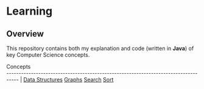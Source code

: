 # Learning

## Overview
This repository contains both my explanation and code (written in **Java**) of key Computer Science concepts.

Concepts                                                          
----------------------------------------------------------------------------------- |
[Data Structures](https://github.com/shumarb/learning/tree/main/data-structures)
[Graphs](https://github.com/shumarb/learning/tree/main/graphs)
[Search](https://github.com/shumarb/learning/tree/main/search)
[Sort](https://github.com/shumarb/learning/tree/main/sort)
